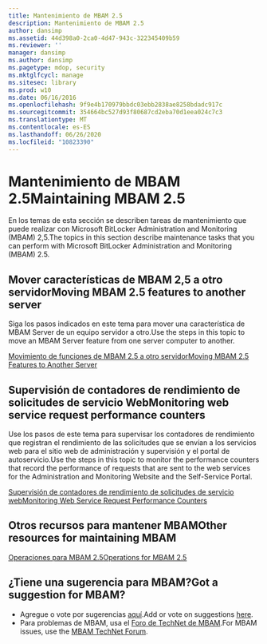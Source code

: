 ```yaml
---
title: Mantenimiento de MBAM 2.5
description: Mantenimiento de MBAM 2.5
author: dansimp
ms.assetid: 44d398a0-2ca0-4d47-943c-322345409b59
ms.reviewer: ''
manager: dansimp
ms.author: dansimp
ms.pagetype: mdop, security
ms.mktglfcycl: manage
ms.sitesec: library
ms.prod: w10
ms.date: 06/16/2016
ms.openlocfilehash: 9f9e4b170979bbdc03ebb2838ae8258bdadc917c
ms.sourcegitcommit: 354664bc527d93f80687cd2eba70d1eea024c7c3
ms.translationtype: MT
ms.contentlocale: es-ES
ms.lasthandoff: 06/26/2020
ms.locfileid: "10823390"
---
```

# <span data-ttu-id="ebbda-103">Mantenimiento de MBAM 2.5</span><span class="sxs-lookup"><span data-stu-id="ebbda-103">Maintaining MBAM 2.5</span></span>


<span data-ttu-id="ebbda-104">En los temas de esta sección se describen tareas de mantenimiento que puede realizar con Microsoft BitLocker Administration and Monitoring (MBAM) 2,5.</span><span class="sxs-lookup"><span data-stu-id="ebbda-104">The topics in this section describe maintenance tasks that you can perform with Microsoft BitLocker Administration and Monitoring (MBAM) 2.5.</span></span>

## <span data-ttu-id="ebbda-105">Mover características de MBAM 2,5 a otro servidor</span><span class="sxs-lookup"><span data-stu-id="ebbda-105">Moving MBAM 2.5 features to another server</span></span>


<span data-ttu-id="ebbda-106">Siga los pasos indicados en este tema para mover una característica de MBAM Server de un equipo servidor a otro.</span><span class="sxs-lookup"><span data-stu-id="ebbda-106">Use the steps in this topic to move an MBAM Server feature from one server computer to another.</span></span>

[<span data-ttu-id="ebbda-107">Movimiento de funciones de MBAM 2.5 a otro servidor</span><span class="sxs-lookup"><span data-stu-id="ebbda-107">Moving MBAM 2.5 Features to Another Server</span></span>](moving-mbam-25-features-to-another-server.md)

## <span data-ttu-id="ebbda-108">Supervisión de contadores de rendimiento de solicitudes de servicio Web</span><span class="sxs-lookup"><span data-stu-id="ebbda-108">Monitoring web service request performance counters</span></span>


<span data-ttu-id="ebbda-109">Use los pasos de este tema para supervisar los contadores de rendimiento que registran el rendimiento de las solicitudes que se envían a los servicios web para el sitio web de administración y supervisión y el portal de autoservicio.</span><span class="sxs-lookup"><span data-stu-id="ebbda-109">Use the steps in this topic to monitor the performance counters that record the performance of requests that are sent to the web services for the Administration and Monitoring Website and the Self-Service Portal.</span></span>

[<span data-ttu-id="ebbda-110">Supervisión de contadores de rendimiento de solicitudes de servicio web</span><span class="sxs-lookup"><span data-stu-id="ebbda-110">Monitoring Web Service Request Performance Counters</span></span>](monitoring-web-service-request-performance-counters.md)

## <span data-ttu-id="ebbda-111">Otros recursos para mantener MBAM</span><span class="sxs-lookup"><span data-stu-id="ebbda-111">Other resources for maintaining MBAM</span></span>


[<span data-ttu-id="ebbda-112">Operaciones para MBAM 2.5</span><span class="sxs-lookup"><span data-stu-id="ebbda-112">Operations for MBAM 2.5</span></span>](operations-for-mbam-25.md)

## <span data-ttu-id="ebbda-113">¿Tiene una sugerencia para MBAM?</span><span class="sxs-lookup"><span data-stu-id="ebbda-113">Got a suggestion for MBAM?</span></span>
- <span data-ttu-id="ebbda-114">Agregue o vote por sugerencias [aquí](http://mbam.uservoice.com/forums/268571-microsoft-bitlocker-administration-and-monitoring).</span><span class="sxs-lookup"><span data-stu-id="ebbda-114">Add or vote on suggestions [here](http://mbam.uservoice.com/forums/268571-microsoft-bitlocker-administration-and-monitoring).</span></span> 
- <span data-ttu-id="ebbda-115">Para problemas de MBAM, usa el [Foro de TechNet de MBAM](https://social.technet.microsoft.com/Forums/home?forum=mdopmbam).</span><span class="sxs-lookup"><span data-stu-id="ebbda-115">For MBAM issues, use the [MBAM TechNet Forum](https://social.technet.microsoft.com/Forums/home?forum=mdopmbam).</span></span>

 

 





